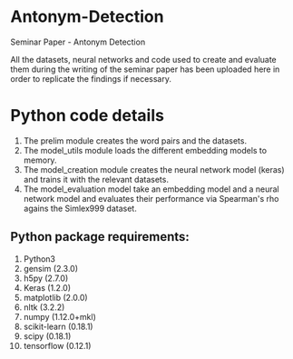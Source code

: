 # Antonym-Detection
Seminar Paper - Antonym Detection

All the datasets, neural networks and code used to create and evaluate them during the writing of the seminar paper has been uploaded here in order to replicate the findings if necessary. 

# Python code details
1. The prelim module creates the word pairs and the datasets.
2. The model_utils module loads the different embedding models to memory.
3. The model_creation module creates the neural network model (keras) and trains it with the relevant datasets.
4. The model_evaluation model take an embedding model and a neural network model and evaluates their performance via Spearman's rho agains the Simlex999 dataset.

## Python package requirements:
1. Python3
2. gensim (2.3.0)
3. h5py (2.7.0)
4. Keras (1.2.0)
5. matplotlib (2.0.0)
6. nltk (3.2.2)
7. numpy (1.12.0+mkl)
8. scikit-learn (0.18.1)
9. scipy (0.18.1)
10. tensorflow (0.12.1)

